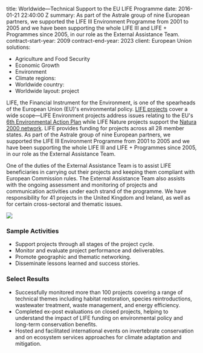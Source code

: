 
title: Worldwide—Technical Support to the EU LIFE Programme
date: 2016-01-21 22:40:00 Z
summary: As part of the Astrale group of nine European partners, we supported the
  LIFE III Environment Programme from 2001 to 2005 and we have been supporting the
  whole LIFE III and LIFE + Programmes since 2005, in our role as the External Assistance
  Team.
contract-start-year: 2009
contract-end-year: 2023
client: European Union
solutions:
- Agriculture and Food Security
- Economic Growth
- Environment
- Climate
regions:
- Worldwide
country:
- Worldwide
layout: project


LIFE, the Financial Instrument for the Environment, is one of the spearheads of the European Union (EU)'s environmental policy. [LIFE projects][1] cover a wide scope—LIFE Environment projects address issues relating to the EU's [6th Environmental Action Plan][2] while LIFE Nature projects support the [Natura 2000 network][3]. LIFE provides funding for projects across all 28 member states. As part of the Astrale group of nine European partners, we supported the LIFE III Environment Programme from 2001 to 2005 and we have been supporting the whole LIFE III and LIFE + Programmes since 2005, in our role as the External Assistance Team.

One of the duties of the External Assistance Team is to assist LIFE beneficiaries in carrying out their projects and keeping them compliant with European Commission rules. The External Assistance Team also assists with the ongoing assessment and monitoring of projects and communication activities under each strand of the programme. We have responsibility for 41 projects in the United Kingdom and Ireland, as well as for certain cross-sectoral and thematic issues.

![][4]

### Sample Activities

* Support projects through all stages of the project cycle.
* Monitor and evaluate project performance and deliverables.
* Promote geographic and thematic networking.
* Disseminate lessons learned and success stories.

### Select Results

* Successfully monitored more than 100 projects covering a range of technical themes including habitat restoration, species reintroductions, wastewater treatment, waste management, and energy efficiency.
* Completed ex-post evaluations on closed projects, helping to understand the impact of LIFE funding on environmental policy and long-term conservation benefits.
* Hosted and facilitated international events on invertebrate conservation and on ecosystem services approaches for climate adaptation and mitigation.

[1]: http://ec.europa.eu/environment/life/
[2]: http://ec.europa.eu/environment/newprg/
[3]: http://ec.europa.eu/environment/nature/natura2000/index_en.htm
[4]: https://assetify-dai.com/projects/Life.jpg
